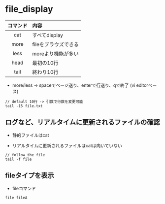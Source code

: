 # file_display


|コマンド|内容|
|:------------:|:-----------|
|cat|すべてdisplay|
|more|fileをブラウズできる|
|less|moreより機能が多い|
|head|最初の10行|
|tail|終わり10行|

* more/less => spaceでページ送り、enterで行送り、qで終了 (vi editorベース)



```Linux Kernel Module
// default 10行 -> 引数で行数を変更可能
tail -15 file.txt
```

## ログなど、リアルタイムに更新されるファイルの確認
* 静的ファイルはcat

* リアルタイムに更新されるファイルはcatは向いていない


```Linux Kernel Module
// follow the file
tail -f file
```

## fileタイプを表示

* fileコマンド

```Linux Kernel Module
file fileA
```

